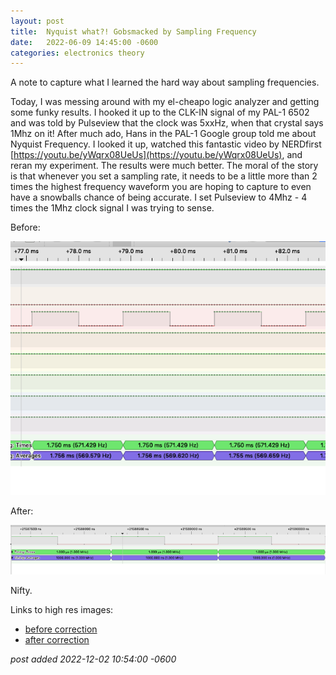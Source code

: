 ```yaml
---
layout:	post
title:	Nyquist what?! Gobsmacked by Sampling Frequency
date:	2022-06-09 14:45:00 -0600
categories:	electronics theory
---
```

A note to capture what I learned the hard way about sampling frequencies.

<!--more-->

Today, I was messing around with my el-cheapo logic analyzer and getting some funky results. I hooked it up to the CLK-IN signal of my PAL-1 6502 and was told by Pulseview that the clock was 5xxHz, when that crystal says 1Mhz on it! After much ado, Hans in the PAL-1 Google group told me about Nyquist Frequency. I looked it up, watched this fantastic video by NERDfirst [https://youtu.be/yWqrx08UeUs](https://youtu.be/yWqrx08UeUs), and reran my experiment. The results were much better. The moral of the story is that whenever you set a sampling rate, it needs to be a little more than 2 times the highest frequency waveform you are hoping to capture to even have a snowballs chance of being accurate. I set Pulseview to 4Mhz - 4 times the 1Mhz clock signal I was trying to sense. 

Before:

![one](/assets/img/nyquist/01.png)

After:

![two](/assets/img/nyquist/02.png)

Nifty.

Links to high res images:

* [before correction](/assets/img/nyquist/01-big.png)
* [after correction](/assets/img/nyquist/02-big.png)


<!--more-->

*post added 2022-12-02 10:54:00 -0600*
